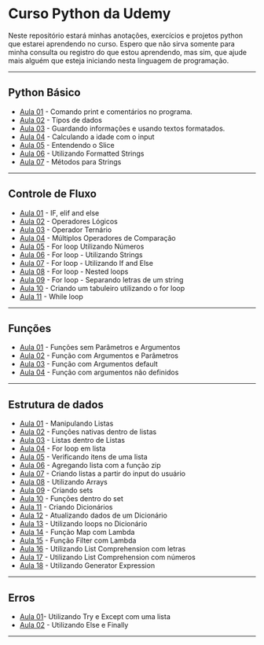 # Curso Python da Udemy

Neste repositório estará minhas anotações, exercícios e projetos python que estarei aprendendo no curso.
Espero que não sirva somente para minha consulta ou registro do que estou aprendendo, mas sim, que ajude mais alguém que esteja iniciando nesta linguagem de programação.

---

## Python Básico

- [Aula 01](/01_Basico/aula01/main.py) - Comando print e comentários no programa.
- [Aula 02](01_Basico/aula02/main.py) - Tipos de dados
- [Aula 03](01_Basico/aula03/main.py) - Guardando informações e usando textos formatados.
- [Aula 04](01_Basico/aula04/main.py) - Calculando a idade com o input
- [Aula 05](01_Basico/aula05/main.py) - Entendendo o Slice
- [Aula 06](01_Basico/aula06/main.py) - Utilizando Formatted Strings
- [Aula 07](01_Basico/aula07/main.py) - Métodos para Strings

---

## Controle de Fluxo

- [Aula 01](02_Controle_de_fluxo/aula01/main.py) - IF, elif and else
- [Aula 02](02_Controle_de_fluxo/aula02/main.py) - Operadores Lógicos
- [Aula 03](02_Controle_de_fluxo/aula03/main.py) - Operador Ternário
- [Aula 04](02_Controle_de_fluxo/aula04/main.py) - Múltiplos Operadores de Comparação
- [Aula 05](02_Controle_de_fluxo/aula05/main.py) - For loop Utilizando Números
- [Aula 06](02_Controle_de_fluxo/aula06/main.py) - For loop - Utilizando Strings
- [Aula 07](02_Controle_de_fluxo/aula07/main.py) - For loop - Utilizando If and Else
- [Aula 08](02_Controle_de_fluxo/aula08/main.py) - For loop - Nested loops
- [Aula 09](02_Controle_de_fluxo/aula09/main.py) - For loop - Separando letras de um string
- [Aula 10](02_Controle_de_fluxo/aula10/main.py) - Criando um tabuleiro utilizando o for loop
- [Aula 11](02_Controle_de_fluxo/aula11/main.py) - While loop

---

## Funções

- [Aula 01](03_Funcoes/aula01/main.py) - Funções sem Parâmetros e Argumentos
- [Aula 02](03_Funcoes/aula02/main.py) - Função com Argumentos e Parâmetros
- [Aula 03](03_Funcoes/aula03/main.py) - Função com Argumentos default
- [Aula 04](03_Funcoes/aula04/main.py) - Função com argumentos não definidos

---

## Estrutura de dados

- [Aula 01](04_Estrutura_de_dados/aula01/main.py) - Manipulando Listas
- [Aula 02](04_Estrutura_de_dados/aula02/main.py) - Funções nativas dentro de listas
- [Aula 03](04_Estrutura_de_dados/aula03/main.py) - Listas dentro de Listas
- [Aula 04](04_Estrutura_de_dados/aula04/main.py) - For loop em lista
- [Aula 05](04_Estrutura_de_dados/aula05/main.py) - Verificando itens de uma lista
- [Aula 06](04_Estrutura_de_dados/aula06/main.py) - Agregando lista com a função zip
- [Aula 07](04_Estrutura_de_dados/aula07/main.py) - Criando listas a partir do input do usuário
- [Aula 08](04_Estrutura_de_dados/aula08/main.py) - Utilizando Arrays
- [Aula 09](04_Estrutura_de_dados/aula09/main.py) - Criando sets
- [Aula 10](04_Estrutura_de_dados/aula10/main.py) - Funções dentro do set
- [Aula 11](04_Estrutura_de_dados/aula11/main.py) - Criando Dicionários
- [Aula 12](04_Estrutura_de_dados/aula12/main.py) - Atualizando dados de um Dicionário
- [Aula 13](04_Estrutura_de_dados/aula13/main.py) - Utilizando loops no Dicionário
- [Aula 14](04_Estrutura_de_dados/aula14/main.py) - Função Map com Lambda
- [Aula 15](04_Estrutura_de_dados/aula15/main.py) - Função Filter com Lambda
- [Aula 16](04_Estrutura_de_dados/aula16/main.py) - Utilizando List Comprehension com letras
- [Aula 17](04_Estrutura_de_dados/aula17/main.py) - Utilizando List Comprehension com números
- [Aula 18](04_Estrutura_de_dados/aula18/main.py) - Utilizando Generator Expression

---

## Erros

- [Aula 01](05_Erros/aula01/main.py)- Utilizando Try e Except com uma lista
- [Aula 02](05_Erros/aula02/main.py) - Utilizando Else e Finally

---

